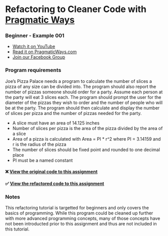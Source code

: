 # Refactoring to Cleaner Code with [Pragmatic Ways](https://www.pragmaticways.com)
### Beginner - Example 001

* [Watch it on YouTube](https://youtu.be/IM3zOyGeRFs)
* [Read it on PragmaticWays.com](https://www.pragmaticways.com/refactor-code-for-a-pizza-ordering-service/)
* [Join our Facebook Group](https://www.facebook.com/groups/PragmaticWaysSoftwareEngineers)

### Program requirements
Joe’s Pizza Palace needs a program to calculate the number of slices a pizza of any size can be divided into. 
The program should also report the number of pizzas someone should order for a party. 
Assume each person at the party will eat 3 slices each. 
The program should prompt the user for the diameter of the pizzas they wish to order and the number of people who will be at the party. 
The program should then calculate and display the number of slices per pizza and the number of pizzas needed for the party. 
  - A slice must have an area of 14.125 inches
  - Number of slices per pizza is the area of the pizza divided by the area of a slice
  - Area of a pizza is calculated with Area = PI * r^2 where PI = 3.14159 and r is the radius of the pizza
  - The number of slices should be fixed point and rounded to one decimal place
  - PI must be a named constant
  
#### ❌ [View the original code to this assignment](https://github.com/PragmaticWays/refactoring-to-cleaner-code/blob/master/beginner/example-001/example-001-old.cpp)

#### ✅ [View the refactored code to this assignment](https://github.com/PragmaticWays/refactoring-to-cleaner-code/blob/master/beginner/example-001/example-001-new.cpp)

### Notes
This refactoring tutorial is targetted for beginners and only covers the basics of programming. While this program could be cleaned up further with more advanced programming concepts, many of those concepts have not been introducted prior to this assignment and thus are not included in this tutorial. 
